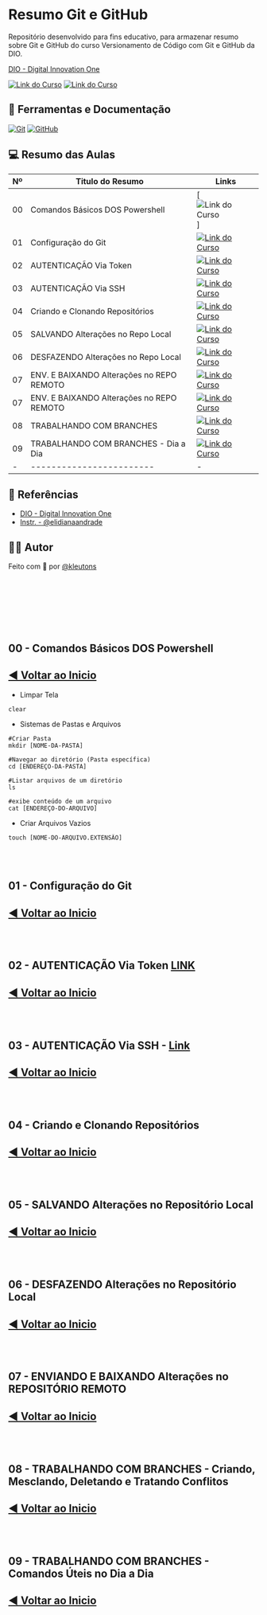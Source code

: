 
# Resumo Git e GitHub
Repositório desenvolvido para fins educativo, para armazenar resumo sobre Git e GitHub do curso Versionamento de Código com Git e GitHub da DIO.

[DIO - Digital Innovation One](https://www.dio.me/curso-git-github-ci-cd/AFZSJCW04E1V)

[![Link do Curso](https://img.shields.io/badge/▶-000?style=for-the-badge&logo=movie&logoColor=E94D5F)](https://www.dio.me/curso-git-github-ci-cd/AFZSJCW04E1V) 
[![Link do Curso](https://img.shields.io/badge/Acesse%20o%20Curso%20na%20Plataforma-E94D5F?style=for-the-badge)](https://web.dio.me/course/versionamento-de-codigo-com-git-e-github/learning/f3cbaa66-efbd-4c25-842e-2069c188c066)

## 📒 Ferramentas e Documentação
[![Git](https://img.shields.io/badge/Git-000?style=for-the-badge&logo=git&logoColor=E94D5F)](https://git-scm.com/doc) 
[![GitHub](https://img.shields.io/badge/GitHub-000?style=for-the-badge&logo=github&logoColor=30A3DC)](https://docs.github.com/)


## 💻 Resumo das Aulas
| Nº | Titulo do Resumo | Links |
| --- | ----- | ------- |
| 00 | Comandos Básicos DOS Powershell | [![Link do Curso](https://img.shields.io/badge/Ver%20Resumo-E94D5F?style=for-the-badge)]
| 01 | Configuração do Git| [![Link do Curso](https://img.shields.io/badge/Ver%20Resumo-30A3DC?style=for-the-badge)](#01---configuração-do-git)|
| 02 | AUTENTICAÇÃO Via Token | [![Link do Curso](https://img.shields.io/badge/Ver%20Resumo-E94D5F?style=for-the-badge)](#02---autenticação-via-token)|
| 03 | AUTENTICAÇÃO Via SSH | [![Link do Curso](https://img.shields.io/badge/Ver%20Resumo-30A3DC?style=for-the-badge)](https://github.com/kleutons/Git-e-GitHub/blob/main/aulas/03.md)|
| 04 | Criando e Clonando Repositórios | [![Link do Curso](https://img.shields.io/badge/Ver%20Resumo-E94D5F?style=for-the-badge)](https://github.com/kleutons/Git-e-GitHub/blob/main/aulas/04.md)|
| 05 | SALVANDO Alterações no Repo Local| [![Link do Curso](https://img.shields.io/badge/Ver%20Resumo-30A3DC?style=for-the-badge)](#)|
| 06 | DESFAZENDO Alterações no Repo Local | [![Link do Curso](https://img.shields.io/badge/Ver%20Resumo-E94D5F?style=for-the-badge)](#)|
| 07 | ENV. E BAIXANDO Alterações no REPO REMOTO | [![Link do Curso](https://img.shields.io/badge/Ver%20Resumo-30A3DC?style=for-the-badge)](#)|
| 07 | ENV. E BAIXANDO Alterações no REPO REMOTO | [![Link do Curso](https://img.shields.io/badge/Ver%20Resumo-E94D5F?style=for-the-badge)](#)|
| 08 | TRABALHANDO COM BRANCHES | [![Link do Curso](https://img.shields.io/badge/Ver%20Resumo-30A3DC?style=for-the-badge)](#)|
| 09 | TRABALHANDO COM BRANCHES - Dia a Dia| [![Link do Curso](https://img.shields.io/badge/Ver%20Resumo-E94D5F?style=for-the-badge)](#)|
| - | ------------------------ | - |

## 🔎 Referências
- [DIO - Digital Innovation One](https://www.dio.me/curso-git-github-ci-cd/AFZSJCW04E1V)
- [Instr. - @elidianaandrade](https://github.com/elidianaandrade)

## 👨‍💻 Autor
Feito com 💙 por [@kleutons](https://github.com/keutons)
##

<br>
<br>
<br>
<br>
<br>


## 00 - Comandos Básicos DOS Powershell
## [ ◀️ Voltar ao Inicio](#-resumo-das-aulas)

- Limpar Tela
```
clear
```
- Sistemas de Pastas e Arquivos
```
#Criar Pasta
mkdir [NOME-DA-PASTA]

#Navegar ao diretório (Pasta específica)
cd [ENDEREÇO-DA-PASTA]

#Listar arquivos de um diretório 
ls

#exibe conteúdo de um arquivo
cat [ENDEREÇO-DO-ARQUIVO]
```
- Criar Arquivos Vazios
```
touch [NOME-DO-ARQUIVO.EXTENSÃO]
```
<br>
<br>

## 01 - Configuração do Git
## [ ◀️ Voltar ao Inicio](#-resumo-das-aulas)

<br>
<br>

## 02 - AUTENTICAÇÃO Via Token [LINK](https://github.com/settings/apps)
## [ ◀️ Voltar ao Inicio](#-resumo-das-aulas)

<br>
<br>

## 03 - AUTENTICAÇÃO Via SSH - [Link](https://docs.github.com/pt/authentication/connecting-to-github-with-ssh/generating-a-new-ssh-key-and-adding-it-to-the-ssh-agent)
## [ ◀️ Voltar ao Inicio](#-resumo-das-aulas)

<br>
<br>

## 04 - Criando e Clonando Repositórios
## [ ◀️ Voltar ao Inicio](#-resumo-das-aulas)

<br>
<br>

## 05 - SALVANDO Alterações no Repositório Local
## [ ◀️ Voltar ao Inicio](#-resumo-das-aulas)

<br>
<br>

## 06 - DESFAZENDO Alterações no Repositório Local 
## [ ◀️ Voltar ao Inicio](#-resumo-das-aulas)

<br>
<br>

## 07 - ENVIANDO E BAIXANDO Alterações no REPOSITÓRIO REMOTO
## [ ◀️ Voltar ao Inicio](#-resumo-das-aulas)

<br>
<br>

## 08 - TRABALHANDO COM BRANCHES - Criando, Mesclando, Deletando e Tratando Conflitos
## [ ◀️ Voltar ao Inicio](#-resumo-das-aulas)

<br>
<br>

## 09 - TRABALHANDO COM BRANCHES - Comandos Úteis no Dia a Dia
## [ ◀️ Voltar ao Inicio](#-resumo-das-aulas)